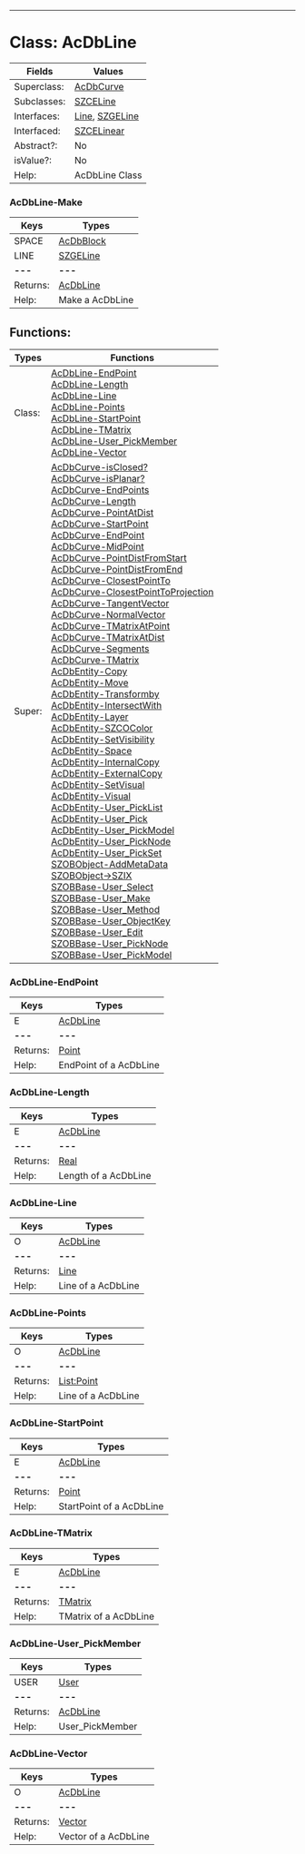 ---------

# Class:	AcDbLine

| Fields | Values |
| --------- | --------- |
| Superclass: | [AcDbCurve](AcDbCurve.html) |
| Subclasses: | [SZCELine](SZCELine.html) |
| Interfaces: | [Line](Line.html), [SZGELine](SZGELine.html) |
| Interfaced: | [SZCELinear](SZCELinear.html) |
| Abstract?: | No |
| isValue?: | No |
| Help: | AcDbLine Class |

### AcDbLine-Make

| Keys | Types |
| --------- | --------- |
| SPACE | [AcDbBlock](AcDbBlock.html) |
| LINE | [SZGELine](SZGELine.html) |
| **---** | **---** |
| Returns: | [AcDbLine](AcDbLine.html) |
| Help: | Make a AcDbLine |


## Functions:

| Types | Functions |
| --------- | --------- |
| Class: | [AcDbLine-EndPoint](#AcDbLine-EndPoint) <br> [AcDbLine-Length](#AcDbLine-Length) <br> [AcDbLine-Line](#AcDbLine-Line) <br> [AcDbLine-Points](#AcDbLine-Points) <br> [AcDbLine-StartPoint](#AcDbLine-StartPoint) <br> [AcDbLine-TMatrix](#AcDbLine-TMatrix) <br> [AcDbLine-User_PickMember](#AcDbLine-User_PickMember) <br> [AcDbLine-Vector](#AcDbLine-Vector) |
| Super: | [AcDbCurve-isClosed?](AcDbCurve.html) <br> [AcDbCurve-isPlanar?](AcDbCurve.html) <br> [AcDbCurve-EndPoints](AcDbCurve.html) <br> [AcDbCurve-Length](AcDbCurve.html) <br> [AcDbCurve-PointAtDist](AcDbCurve.html) <br> [AcDbCurve-StartPoint](AcDbCurve.html) <br> [AcDbCurve-EndPoint](AcDbCurve.html) <br> [AcDbCurve-MidPoint](AcDbCurve.html) <br> [AcDbCurve-PointDistFromStart](AcDbCurve.html) <br> [AcDbCurve-PointDistFromEnd](AcDbCurve.html) <br> [AcDbCurve-ClosestPointTo](AcDbCurve.html) <br> [AcDbCurve-ClosestPointToProjection](AcDbCurve.html) <br> [AcDbCurve-TangentVector](AcDbCurve.html) <br> [AcDbCurve-NormalVector](AcDbCurve.html) <br> [AcDbCurve-TMatrixAtPoint](AcDbCurve.html) <br> [AcDbCurve-TMatrixAtDist](AcDbCurve.html) <br> [AcDbCurve-Segments](AcDbCurve.html) <br> [AcDbCurve-TMatrix](AcDbCurve.html) <br> [AcDbEntity-Copy](AcDbEntity.html) <br> [AcDbEntity-Move](AcDbEntity.html) <br> [AcDbEntity-Transformby](AcDbEntity.html) <br> [AcDbEntity-IntersectWith](AcDbEntity.html) <br> [AcDbEntity-Layer](AcDbEntity.html) <br> [AcDbEntity-SZCOColor](AcDbEntity.html) <br> [AcDbEntity-SetVisibility](AcDbEntity.html) <br> [AcDbEntity-Space](AcDbEntity.html) <br> [AcDbEntity-InternalCopy](AcDbEntity.html) <br> [AcDbEntity-ExternalCopy](AcDbEntity.html) <br> [AcDbEntity-SetVisual](AcDbEntity.html) <br> [AcDbEntity-Visual](AcDbEntity.html) <br> [AcDbEntity-User_PickList](AcDbEntity.html) <br> [AcDbEntity-User_Pick](AcDbEntity.html) <br> [AcDbEntity-User_PickModel](AcDbEntity.html) <br> [AcDbEntity-User_PickNode](AcDbEntity.html) <br> [AcDbEntity-User_PickSet](AcDbEntity.html) <br> [SZOBObject-AddMetaData](SZOBObject.html) <br> [SZOBObject->SZIX](SZOBObject.html) <br> [SZOBBase-User_Select](SZOBBase.html) <br> [SZOBBase-User_Make](SZOBBase.html) <br> [SZOBBase-User_Method](SZOBBase.html) <br> [SZOBBase-User_ObjectKey](SZOBBase.html) <br> [SZOBBase-User_Edit](SZOBBase.html) <br> [SZOBBase-User_PickNode](SZOBBase.html) <br> [SZOBBase-User_PickModel](SZOBBase.html) |


### AcDbLine-EndPoint

| Keys | Types |
| --------- | --------- |
| E | [AcDbLine](AcDbLine.html) |
| **---** | **---** |
| Returns: | [Point](Point.html) |
| Help: | EndPoint of a AcDbLine |

### AcDbLine-Length

| Keys | Types |
| --------- | --------- |
| E | [AcDbLine](AcDbLine.html) |
| **---** | **---** |
| Returns: | [Real](Real.html) |
| Help: | Length of a AcDbLine |

### AcDbLine-Line

| Keys | Types |
| --------- | --------- |
| O | [AcDbLine](AcDbLine.html) |
| **---** | **---** |
| Returns: | [Line](Line.html) |
| Help: | Line of a AcDbLine |

### AcDbLine-Points

| Keys | Types |
| --------- | --------- |
| O | [AcDbLine](AcDbLine.html) |
| **---** | **---** |
| Returns: | [List:Point](Point.html) |
| Help: | Line of a AcDbLine |

### AcDbLine-StartPoint

| Keys | Types |
| --------- | --------- |
| E | [AcDbLine](AcDbLine.html) |
| **---** | **---** |
| Returns: | [Point](Point.html) |
| Help: | StartPoint of a AcDbLine |

### AcDbLine-TMatrix

| Keys | Types |
| --------- | --------- |
| E | [AcDbLine](AcDbLine.html) |
| **---** | **---** |
| Returns: | [TMatrix](TMatrix.html) |
| Help: | TMatrix of a AcDbLine |

### AcDbLine-User_PickMember

| Keys | Types |
| --------- | --------- |
| USER | [User](User.html) |
| **---** | **---** |
| Returns: | [AcDbLine](AcDbLine.html) |
| Help: | User_PickMember |

### AcDbLine-Vector

| Keys | Types |
| --------- | --------- |
| O | [AcDbLine](AcDbLine.html) |
| **---** | **---** |
| Returns: | [Vector](Vector.html) |
| Help: | Vector of a AcDbLine |

